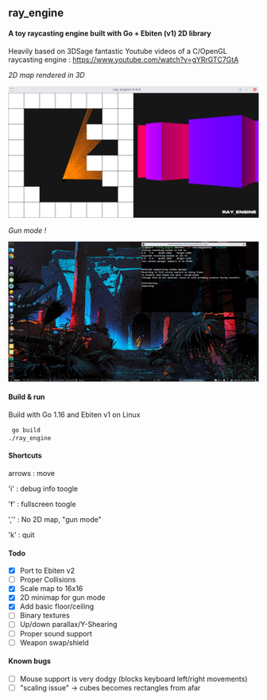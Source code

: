 ## ray_engine

#### A toy raycasting engine built with Go + Ebiten (v1) 2D library

Heavily based on 3DSage fantastic Youtube videos of a C/OpenGL raycasting engine : https://www.youtube.com/watch?v=gYRrGTC7GtA

_2D map rendered in 3D_

![img](screenie.png)

_Gun mode !_

![img](engine.gif) 

#### Build & run

Build with Go 1.16 and Ebiten v1 on Linux

     go build
    ./ray_engine

#### Shortcuts

arrows : move

'i' : debug info toogle

'f' : fullscreen toogle

','' : No 2D map, "gun mode"

'k' : quit

#### Todo

- [X] Port to Ebiten v2
- [ ] Proper Collisions
- [X] Scale map to 16x16
- [X] 2D minimap for gun mode
- [X] Add basic floor/ceiling
- [ ] Binary textures
- [ ] Up/down parallax/Y-Shearing
- [ ] Proper sound support
- [ ] Weapon swap/shield

#### Known bugs

- [ ] Mouse support is very dodgy (blocks keyboard left/right movements)
- [ ] "scaling issue" -> cubes becomes rectangles from afar
